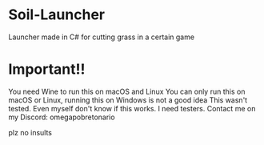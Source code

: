 # Soil-Launcher
Launcher made in C# for cutting grass in a certain game

# Important!!
You need Wine to run this on macOS and Linux
You can only run this on macOS or Linux, running this on Windows is not a good idea
This wasn't tested. Even myself don't know if this works.
I need testers. Contact me on my Discord: omegapobretonario

plz no insults
